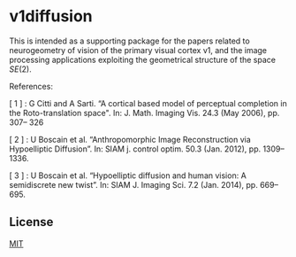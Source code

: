 
# v1diffusion

This is intended as a supporting package for the papers related to neurogeometry of vision of the primary visual cortex v1, and the image processing applications exploiting the geometrical structure of the space $SE(2)$.

References:

[ 1 ] : G Citti and A Sarti. “A cortical based model of perceptual completion in the
Roto-translation space". In: J. Math. Imaging Vis. 24.3 (May 2006), pp. 307–
326

[ 2 ] : U Boscain et al. “Anthropomorphic Image Reconstruction via Hypoelliptic
Diffusion”. In: SIAM j. control optim. 50.3 (Jan. 2012), pp. 1309–1336.

[ 3 ] : U Boscain et al. “Hypoelliptic diffusion and human vision: A semidiscrete new
twist”. In: SIAM J. Imaging Sci. 7.2 (Jan. 2014), pp. 669–695.

## License

[MIT](https://choosealicense.com/licenses/mit/)



